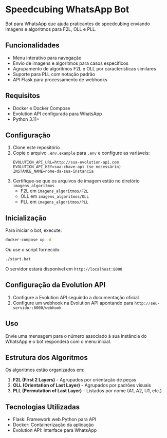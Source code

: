 # Speedcubing WhatsApp Bot

Bot para WhatsApp que ajuda praticantes de speedcubing enviando imagens e algoritmos para F2L, OLL e PLL.

## Funcionalidades

- Menu interativo para navegação
- Envio de imagens e algoritmos para casos específicos
- Agrupamento de algoritmos F2L e OLL por características similares
- Suporte para PLL com notação padrão
- API Flask para processamento de webhooks

## Requisitos

- Docker e Docker Compose
- Evolution API configurada para WhatsApp
- Python 3.11+

## Configuração

1. Clone este repositório
2. Copie o arquivo `.env.example` para `.env` e configure as variáveis:
   ```
   EVOLUTION_API_URL=http://sua-evolution-api.com
   EVOLUTION_API_KEY=sua-chave-api (se necessário)
   INSTANCE_NAME=nome-da-sua-instancia
   ```
3. Certifique-se que os arquivos de imagem estão no diretório `imagens_algoritmos`
   - F2L em `imagens_algoritmos/F2L`
   - OLL em `imagens_algoritmos/OLL`
   - PLL em `imagens_algoritmos/PLL`

## Inicialização

Para iniciar o bot, execute:

```bash
docker-compose up -d
```

Ou use o script fornecido:

```bash
./start.bat
```

O servidor estará disponível em `http://localhost:8000`

## Configuração da Evolution API

1. Configure a Evolution API seguindo a documentação oficial
2. Configure um webhook na Evolution API apontando para `http://seu-servidor:8000/webhook`

## Uso

Envie uma mensagem para o número associado à sua instância do WhatsApp e o bot responderá com o menu inicial.

## Estrutura dos Algoritmos

Os algoritmos estão organizados em:

1. **F2L (First 2 Layers)** - Agrupados por orientação de peças
2. **OLL (Orientation of Last Layer)** - Agrupados por padrões visuais
3. **PLL (Permutation of Last Layer)** - Listados por nome (A1, A2, U1, etc.)

## Tecnologias Utilizadas

- Flask: Framework web Python para API
- Docker: Containerização da aplicação
- Evolution API: Interface para WhatsApp